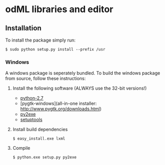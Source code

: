 odML libraries and editor
=========================

Installation
------------

To install the package simply run:

   `$ sudo python setup.py install --prefix /usr`

### Windows

A windows package is seperately bundled.
To build the windows package from source, follow these instructions:

1. Install the following software (ALWAYS use the 32-bit versions!)
    * [python-2.7](http://www.python.org/getit/windows/)
    * [pygtk-windows](all-in-one installer: http://www.pygtk.org/downloads.html)
    * [py2exe](http://sourceforge.net/projects/py2exe/files/py2exe/0.6.9/py2exe-0.6.9.win32-py2.7.exe/download)
    * [setuptools](http://pypi.python.org/pypi/setuptools#files)

2. Install build dependencies

   `$ easy_install.exe lxml`

3. Compile

   `$ python.exe setup.py py2exe`
